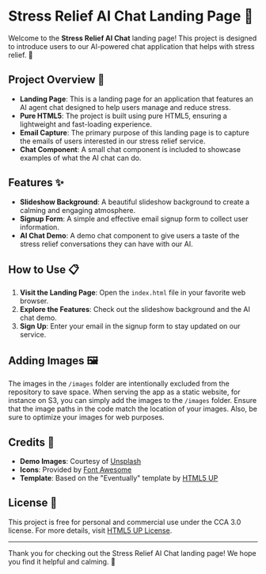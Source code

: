 # Stress Relief AI Chat Landing Page 🌟

Welcome to the **Stress Relief AI Chat** landing page! This project is designed to introduce users to our AI-powered chat application that helps with stress relief. 🌿

## Project Overview 🚀

- **Landing Page**: This is a landing page for an application that features an AI agent chat designed to help users manage and reduce stress.
- **Pure HTML5**: The project is built using pure HTML5, ensuring a lightweight and fast-loading experience.
- **Email Capture**: The primary purpose of this landing page is to capture the emails of users interested in our stress relief service.
- **Chat Component**: A small chat component is included to showcase examples of what the AI chat can do.

## Features ✨

- **Slideshow Background**: A beautiful slideshow background to create a calming and engaging atmosphere.
- **Signup Form**: A simple and effective email signup form to collect user information.
- **AI Chat Demo**: A demo chat component to give users a taste of the stress relief conversations they can have with our AI.

## How to Use 📋

1. **Visit the Landing Page**: Open the `index.html` file in your favorite web browser.
2. **Explore the Features**: Check out the slideshow background and the AI chat demo.
3. **Sign Up**: Enter your email in the signup form to stay updated on our service.

## Adding Images 🖼️

The images in the `/images` folder are intentionally excluded from the repository to save space. When serving the app as a static website, for instance on S3, you can simply add the images to the `/images` folder. Ensure that the image paths in the code match the location of your images. Also, be sure to optimize your images for web purposes.

## Credits 🙌

- **Demo Images**: Courtesy of [Unsplash](https://unsplash.com)
- **Icons**: Provided by [Font Awesome](https://fontawesome.io)
- **Template**: Based on the "Eventually" template by [HTML5 UP](https://html5up.net)

## License 📄

This project is free for personal and commercial use under the CCA 3.0 license. For more details, visit [HTML5 UP License](https://html5up.net/license).

---

Thank you for checking out the Stress Relief AI Chat landing page! We hope you find it helpful and calming. 🌸
